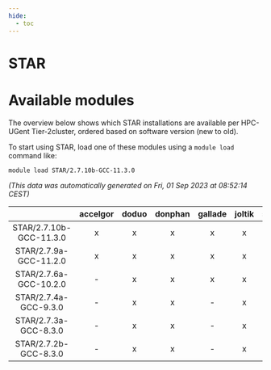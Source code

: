 ```yaml
---
hide:
  - toc
---
```


STAR
====

# Available modules


The overview below shows which STAR installations are available per HPC-UGent Tier-2cluster, ordered based on software version (new to old).

To start using STAR, load one of these modules using a `module load` command like:

```shell
module load STAR/2.7.10b-GCC-11.3.0
```

*(This data was automatically generated on Fri, 01 Sep 2023 at 08:52:14 CEST)*  

| |accelgor|doduo|donphan|gallade|joltik|skitty|swalot|victini|
| :---: | :---: | :---: | :---: | :---: | :---: | :---: | :---: | :---: |
|STAR/2.7.10b-GCC-11.3.0|x|x|x|x|x|x|x|x|
|STAR/2.7.9a-GCC-11.2.0|x|x|x|x|x|x|x|x|
|STAR/2.7.6a-GCC-10.2.0|-|x|x|x|x|x|x|x|
|STAR/2.7.4a-GCC-9.3.0|-|x|x|-|x|-|x|-|
|STAR/2.7.3a-GCC-8.3.0|-|x|x|-|x|-|-|-|
|STAR/2.7.2b-GCC-8.3.0|-|x|x|-|x|x|-|x|

